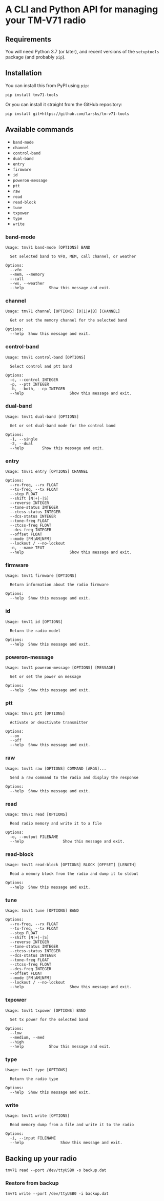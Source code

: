 # A CLI and Python API for managing your TM-V71 radio

## Requirements

You will need Python 3.7 (or later), and recent versions of the `setuptools` package (and probably `pip`).

## Installation

You can install this from PyPI using `pip`:

```
pip install tmv71-tools
```

Or you can install it straight from the GitHub repository:

```
pip install git+https://github.com/larsks/tm-v71-tools
```

## Available commands

- `band-mode`
- `channel`
- `control-band`
- `dual-band`
- `entry`
- `firmware`
- `id`
- `poweron-message`
- `ptt`
- `raw`
- `read`
- `read-block`
- `tune`
- `txpower`
- `type`
- `write`

<!-- start command docs -->
### band-mode

```
Usage: tmv71 band-mode [OPTIONS] BAND

  Set selected band to VFO, MEM, call channel, or weather

Options:
  --vfo
  --mem, --memory
  --call
  --wx, --weather
  --help           Show this message and exit.
```

### channel

```
Usage: tmv71 channel [OPTIONS] [0|1|A|B] [CHANNEL]

  Get or set the memory channel for the selected band

Options:
  --help  Show this message and exit.
```

### control-band

```
Usage: tmv71 control-band [OPTIONS]

  Select control and ptt band

Options:
  -c, --control INTEGER
  -p, --ptt INTEGER
  -b, --both, --cp INTEGER
  --help                    Show this message and exit.
```

### dual-band

```
Usage: tmv71 dual-band [OPTIONS]

  Get or set dual-band mode for the control band

Options:
  -1, --single
  -2, --dual
  --help        Show this message and exit.
```

### entry

```
Usage: tmv71 entry [OPTIONS] CHANNEL

Options:
  --rx-freq, --rx FLOAT
  --tx-freq, --tx FLOAT
  --step FLOAT
  --shift [N|+|-|S]
  --reverse INTEGER
  --tone-status INTEGER
  --ctcss-status INTEGER
  --dcs-status INTEGER
  --tone-freq FLOAT
  --ctcss-freq FLOAT
  --dcs-freq INTEGER
  --offset FLOAT
  --mode [FM|AM|NFM]
  --lockout / --no-lockout
  -n, --name TEXT
  --help                    Show this message and exit.
```

### firmware

```
Usage: tmv71 firmware [OPTIONS]

  Return information about the radio firmware

Options:
  --help  Show this message and exit.
```

### id

```
Usage: tmv71 id [OPTIONS]

  Return the radio model

Options:
  --help  Show this message and exit.
```

### poweron-message

```
Usage: tmv71 poweron-message [OPTIONS] [MESSAGE]

  Get or set the power on message

Options:
  --help  Show this message and exit.
```

### ptt

```
Usage: tmv71 ptt [OPTIONS]

  Activate or deactivate transmitter

Options:
  --on
  --off
  --help  Show this message and exit.
```

### raw

```
Usage: tmv71 raw [OPTIONS] COMMAND [ARGS]...

  Send a raw command to the radio and display the response

Options:
  --help  Show this message and exit.
```

### read

```
Usage: tmv71 read [OPTIONS]

  Read radio memory and write it to a file

Options:
  -o, --output FILENAME
  --help                 Show this message and exit.
```

### read-block

```
Usage: tmv71 read-block [OPTIONS] BLOCK [OFFSET] [LENGTH]

  Read a memory block from the radio and dump it to stdout

Options:
  --help  Show this message and exit.
```

### tune

```
Usage: tmv71 tune [OPTIONS] BAND

Options:
  --rx-freq, --rx FLOAT
  --tx-freq, --tx FLOAT
  --step FLOAT
  --shift [N|+|-|S]
  --reverse INTEGER
  --tone-status INTEGER
  --ctcss-status INTEGER
  --dcs-status INTEGER
  --tone-freq FLOAT
  --ctcss-freq FLOAT
  --dcs-freq INTEGER
  --offset FLOAT
  --mode [FM|AM|NFM]
  --lockout / --no-lockout
  --help                    Show this message and exit.
```

### txpower

```
Usage: tmv71 txpower [OPTIONS] BAND

  Set tx power for the selected band

Options:
  --low
  --medium, --med
  --high
  --help           Show this message and exit.
```

### type

```
Usage: tmv71 type [OPTIONS]

  Return the radio type

Options:
  --help  Show this message and exit.
```

### write

```
Usage: tmv71 write [OPTIONS]

  Read memory dump from a file and write it to the radio

Options:
  -i, --input FILENAME
  --help                Show this message and exit.
```

<!-- end command docs -->

## Backing up your radio

```
tmv71 read --port /dev/ttyUSB0 -o backup.dat
```

### Restore from backup

```
tmv71 write --port /dev/ttyUSB0 -i backup.dat
```
